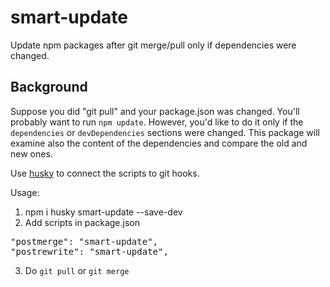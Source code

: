 # smart-update

Update npm packages after git merge/pull only if dependencies were changed.

## Background

Suppose you did "git pull" and your package.json was changed. You'll probably want to run `npm update`. However, you'd like to do it only if the `dependencies` or `devDependencies` sections were changed. This package will examine also the content of the dependencies and compare the old and new ones.

Use [husky](https://www.npmjs.com/package/husky) to connect the scripts to git hooks.

Usage:

1. npm i husky smart-update --save-dev
2. Add scripts in package.json

<pre>
"postmerge": "smart-update",
"postrewrite": "smart-update",
</pre>

3. Do `git pull` or `git merge`
